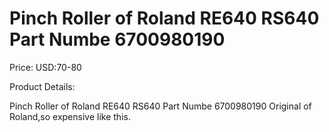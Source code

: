 # Pinch Roller of Roland RE640 RS640 Part Numbe 6700980190

Price: USD:70-80

Product Details:

Pinch Roller of Roland RE640 RS640 Part Numbe 6700980190
Original of Roland,so expensive like this.